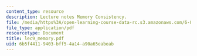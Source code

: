 ```yaml
---
content_type: resource
description: Lecture notes Memory Consistency.
file: /media/https%3A/open-learning-course-data-rc.s3.amazonaws.com/6-824-distributed-computer-systems-engineering-spring-2006/6b5f44119403bff54a14a90a65eabeab_lec9_memory.pdf
file_type: application/pdf
resourcetype: Document
title: lec9_memory.pdf
uid: 6b5f4411-9403-bff5-4a14-a90a65eabeab
---
```

